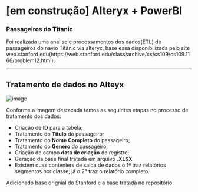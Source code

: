 # [em construção] Alteryx + PowerBI

### Passageiros do Titanic

<p> Foi realizada uma analise e processamentos dos dados(ETL) de passageiros do navio Titânic via alteryx, base essa disponibilizada pelo site web.stanford.edu(https://web.stanford.edu/class/archive/cs/cs109/cs109.1166/problem12.html).</p>

<hr>

## Tratamento de dados no Alteyx

![image](https://github.com/user-attachments/assets/7582458e-3549-4d51-87e3-5cb05abce776)

<p> Conforme a imagem destacada temos as seguintes etapas no processo de tratamento dos dados: </p>

- Criação de <strong>ID</strong> para a tabela;
- Tratamento do <strong>Titulo</strong> do passageiro;
- Tratamento do <strong>Nome Completo</strong> do passageiro;
- Tratamento do <strong>Genero</strong> do passageiro;
- Criação do campo <strong>data de criação</strong> do registro;
- Geração da base final tratada em arquivo <strong>.XLSX</strong>
- Existem duas conteniers de saida de dados o 1ª traz relatórios segmentos por classe, já o 2ª traz o relatório completo.

<p>Adicionado base orignial do Stanford e a base tratada no repositório.</p>
